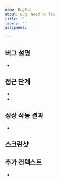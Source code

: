 ```yaml
---
name: BugFix
about: Bug. Need to fix
title: ''
labels: ''
assignees: ''

---
```


## 버그 설명
- 

## 접근 단계
- 
- 

## 정상 작동 결과
- 

## 스크린샷


## 추가 컨텍스트
-
